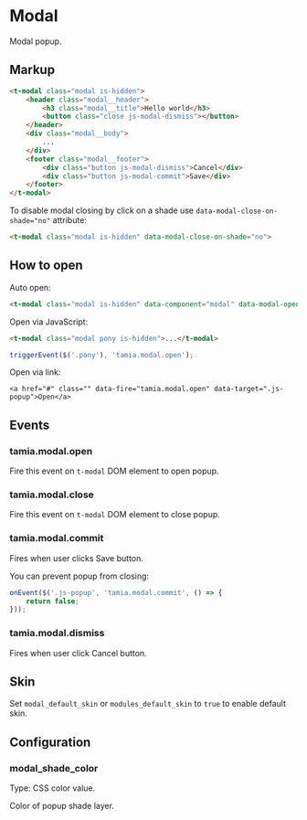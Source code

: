 # Modal

Modal popup.


## Markup

```html
<t-modal class="modal is-hidden">
	<header class="modal__header">
		<h3 class="modal__title">Hello world</h3>
		<button class="close js-modal-dismiss"></button>
	</header>
	<div class="modal__body">
		...
	</div>
	<footer class="modal__footer">
		<div class="button js-modal-dismiss">Cancel</div>
		<div class="button js-modal-commit">Save</div>
	</footer>
</t-modal>
```

To disable modal closing by click on a shade use `data-modal-close-on-shade="no"` attribute:

```html
<t-modal class="modal is-hidden" data-modal-close-on-shade="no">
```

## How to open

Auto open:

```html
<t-modal class="modal is-hidden" data-component="modal" data-modal-open="yes">...</t-modal>
```

Open via JavaScript:

```html
<t-modal class="modal pony is-hidden">...</t-modal>
```

```javascript
triggerEvent($('.pony'), 'tamia.modal.open');
```

Open via link:

	<a href="#" class="" data-fire="tamia.modal.open" data-target=".js-popup">Open</a>


## Events

### tamia.modal.open

Fire this event on `t-modal` DOM element to open popup.

### tamia.modal.close

Fire this event on `t-modal` DOM element to close popup.

### tamia.modal.commit

Fires when user clicks Save button.

You can prevent popup from closing:

```javascript
onEvent($('.js-popup', 'tamia.modal.commit', () => {
	return false;
}));
```

### tamia.modal.dismiss

Fires when user click Cancel button.


## Skin

Set `modal_default_skin` or `modules_default_skin` to `true` to enable default skin.


## Configuration

### modal_shade_color

Type: CSS color value.

Color of popup shade layer.
